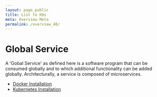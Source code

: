 ```yaml
---
layout: page_public
title: List to K8s
meta: Overview Meta
permalink: /overview_40/
---
```


# Global Service

A 'Gobal Service' as defined here is a software program that can be consumed globally and to which additional functionality can be added globally. 
Architecturally, a service is composed of microservices.


- [Docker Installation](../Docker_installation)
- [Kubernetes Installation](../Kubernetes_installation)


